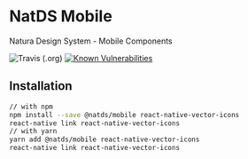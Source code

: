 # NatDS Mobile

Natura Design System - Mobile Components

![Travis (.org)](https://img.shields.io/travis/natura-cosmeticos/natds.svg)
[![Known Vulnerabilities](https://snyk.io/test/github/natura-cosmeticos/natds/badge.svg?targetFile=package.json)](https://snyk.io/test/github/natura-cosmeticos/natds/packages/mobile)

## Installation

```sh
// with npm
npm install --save @natds/mobile react-native-vector-icons
react-native link react-native-vector-icons
// with yarn
yarn add @natds/mobile react-native-vector-icons
react-native link react-native-vector-icons
```
